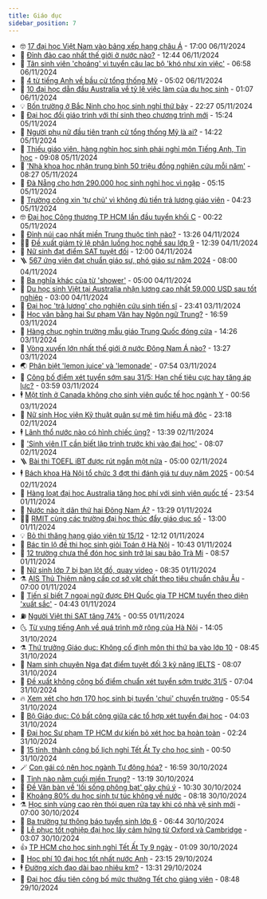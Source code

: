 ```yaml
---
title: Giáo dục
sidebar_position: 7
---
```


<!-- vnexpress-giao-duc:START -->
- 🤓 [17 đại học Việt Nam vào bảng xếp hạng châu Á](https://vnexpress.net/17-dai-hoc-viet-nam-vao-bang-xep-hang-chau-a-4813043.html) - 17:00 06/11/2024
- 🦆 [Đỉnh đảo cao nhất thế giới ở nước nào?](https://vnexpress.net/dinh-dao-cao-nhat-the-gioi-o-nuoc-nao-4812955.html) - 12:44 06/11/2024
- 🦩 [Tân sinh viên &#39;choáng&#39; vì tuyển câu lạc bộ &#39;khó như xin việc&#39;](https://vnexpress.net/tan-sinh-vien-choang-vi-tuyen-cau-lac-bo-kho-nhu-xin-viec-4812668.html) - 06:58 06/11/2024
- 🌮 [4 từ tiếng Anh về bầu cử tổng thống Mỹ](https://vnexpress.net/4-tu-tieng-anh-ve-bau-cu-tong-thong-my-4812733.html) - 05:02 06/11/2024
- 🔭 [10 đại học dẫn đầu Australia về tỷ lệ việc làm của du học sinh](https://vnexpress.net/10-dai-hoc-dan-dau-australia-ve-ty-le-viec-lam-cua-du-hoc-sinh-4812587.html) - 01:07 06/11/2024
- 💡 [Bốn trường ở Bắc Ninh cho học sinh nghỉ thứ bảy](https://vnexpress.net/bon-truong-o-bac-ninh-cho-hoc-sinh-nghi-thu-bay-4812553.html) - 22:27 05/11/2024
- 🥰 [Đại học đổi giáo trình với thí sinh theo chương trình mới](https://vnexpress.net/dai-hoc-doi-giao-trinh-voi-thi-sinh-theo-chuong-trinh-moi-4812426.html) - 15:24 05/11/2024
- 🐲 [Người phụ nữ đầu tiên tranh cử tổng thống Mỹ là ai?](https://vnexpress.net/nguoi-phu-nu-dau-tien-tranh-cu-tong-thong-my-la-ai-4812457.html) - 14:22 05/11/2024
- 🦒 [Thiếu giáo viên, hàng nghìn học sinh phải nghỉ môn Tiếng Anh, Tin học](https://vnexpress.net/thieu-giao-vien-hang-nghin-hoc-sinh-phai-nghi-mon-tieng-anh-tin-hoc-4811853.html) - 09:08 05/11/2024
- 🦆 [&#39;Nhà khoa học nhận trung bình 50 triệu đồng nghiên cứu mỗi năm&#39;](https://vnexpress.net/nha-khoa-hoc-nhan-trung-binh-50-trieu-dong-nghien-cuu-moi-nam-4812203.html) - 08:27 05/11/2024
- 🧰 [Đà Nẵng cho hơn 290.000 học sinh nghỉ học vì ngập](https://vnexpress.net/da-nang-cho-hon-290-000-hoc-sinh-nghi-hoc-vi-ngap-4812343.html) - 05:15 05/11/2024
- 🐘 [Trường công xin &#39;tự chủ&#39; vì không đủ tiền trả lương giáo viên](https://vnexpress.net/truong-cong-xin-tu-chu-vi-khong-du-tien-tra-luong-giao-vien-4812206.html) - 04:23 05/11/2024
- 🤓 [Đại học Công thương TP HCM lần đầu tuyển khối C](https://vnexpress.net/dai-hoc-cong-thuong-tp-hcm-lan-dau-tuyen-khoi-c-4812089.html) - 00:22 05/11/2024
- 🧰 [Đỉnh núi cao nhất miền Trung thuộc tỉnh nào?](https://vnexpress.net/dinh-nui-cao-nhat-mien-trung-thuoc-tinh-nao-4812051.html) - 13:26 04/11/2024
- 🧑‍💻 [Đề xuất giảm tỷ lệ phân luồng học nghề sau lớp 9](https://vnexpress.net/de-xuat-giam-ty-le-phan-luong-hoc-nghe-sau-lop-9-4811960.html) - 12:39 04/11/2024
- 🫶 [Nữ sinh đạt điểm SAT tuyệt đối](https://vnexpress.net/nu-sinh-dat-diem-sat-tuyet-doi-4811755.html) - 12:00 04/11/2024
- 🪜 [567 ứng viên đạt chuẩn giáo sư, phó giáo sư năm 2024](https://vnexpress.net/567-ung-vien-dat-chuan-giao-su-pho-giao-su-nam-2024-4811930.html) - 08:00 04/11/2024
- 🎊 [Ba nghĩa khác của từ &#39;shower&#39;](https://vnexpress.net/ba-nghia-khac-cua-tu-shower-4811517.html) - 05:00 04/11/2024
- 🧐 [Du học sinh Việt tại Australia nhận lương cao nhất 59.000 USD sau tốt nghiệp](https://vnexpress.net/du-hoc-sinh-viet-tai-australia-nhan-luong-cao-nhat-59-000-usd-sau-tot-nghiep-4811686.html) - 03:00 04/11/2024
- 🌈 [Đại học &#39;trả lương&#39; cho nghiên cứu sinh tiến sĩ](https://vnexpress.net/dai-hoc-tra-luong-cho-nghien-cuu-sinh-tien-si-4809244.html) - 23:41 03/11/2024
- 🥰 [Học văn bằng hai Sư phạm Văn hay Ngôn ngữ Trung?](https://vnexpress.net/hoc-van-bang-hai-su-pham-van-hay-ngon-ngu-trung-4811449.html) - 16:59 03/11/2024
- 🎡 [Hàng chục nghìn trường mẫu giáo Trung Quốc đóng cửa](https://vnexpress.net/hang-chuc-nghin-truong-mau-giao-trung-quoc-dong-cua-4809316.html) - 14:26 03/11/2024
- 🎊 [Vòng xuyến lớn nhất thế giới ở nước Đông Nam Á nào?](https://vnexpress.net/vong-xuyen-lon-nhat-the-gioi-o-nuoc-dong-nam-a-nao-4811566.html) - 13:27 03/11/2024
- 🌏 [Phân biệt &#39;lemon juice&#39; và &#39;lemonade&#39;](https://vnexpress.net/phan-biet-lemon-juice-va-lemonade-4811540.html) - 07:54 03/11/2024
- 🥸 [Công bố điểm xét tuyển sớm sau 31/5: Hạn chế tiêu cực hay tăng áp lực?](https://vnexpress.net/cong-bo-diem-xet-tuyen-som-sau-31-5-han-che-tieu-cuc-hay-tang-ap-luc-4810855.html) - 03:59 03/11/2024
- 🕴 [Một tỉnh ở Canada không cho sinh viên quốc tế học ngành Y](https://vnexpress.net/mot-tinh-o-canada-khong-cho-sinh-vien-quoc-te-hoc-nganh-y-4811134.html) - 00:56 03/11/2024
- 💂 [Nữ sinh Học viện Kỹ thuật quân sự mê tìm hiểu mã độc](https://vnexpress.net/nu-sinh-hoc-vien-ky-thuat-quan-su-me-tim-hieu-ma-doc-4811371.html) - 23:18 02/11/2024
- 🕴 [Lãnh thổ nước nào có hình chiếc ủng?](https://vnexpress.net/lanh-tho-nuoc-nao-co-hinh-chiec-ung-4811265.html) - 13:39 02/11/2024
- 🌋 [&#39;Sinh viên IT cần biết lập trình trước khi vào đại học&#39;](https://vnexpress.net/sinh-vien-it-can-biet-lap-trinh-truoc-khi-vao-dai-hoc-4811151.html) - 08:07 02/11/2024
- 🪜 [Bài thi TOEFL iBT được rút ngắn một nửa](https://vnexpress.net/bai-thi-toefl-ibt-duoc-rut-ngan-mot-nua-4810073.html) - 05:00 02/11/2024
- 🕴 [Bách khoa Hà Nội tổ chức 3 đợt thi đánh giá tư duy năm 2025](https://vnexpress.net/bach-khoa-ha-noi-to-chuc-3-dot-thi-danh-gia-tu-duy-nam-2025-4811281.html) - 00:54 02/11/2024
- 🎃 [Hàng loạt đại học Australia tăng học phí với sinh viên quốc tế](https://vnexpress.net/hang-loat-dai-hoc-australia-tang-hoc-phi-voi-sinh-vien-quoc-te-4810665.html) - 23:54 01/11/2024
- 🦏 [Nước nào ít dân thứ hai Đông Nam Á?](https://vnexpress.net/nuoc-nao-it-dan-thu-hai-dong-nam-a-4811217.html) - 13:29 01/11/2024
- 🧑‍🏫 [RMIT cùng các trường đại học thúc đẩy giáo dục số](https://vnexpress.net/rmit-cung-cac-truong-dai-hoc-thuc-day-giao-duc-so-4811222.html) - 13:00 01/11/2024
- 💡 [Bỏ thi thăng hạng giáo viên từ 15/12](https://vnexpress.net/bo-thi-thang-hang-giao-vien-tu-15-12-4811182.html) - 12:12 01/11/2024
- 🐎 [Bác tin lộ đề thi học sinh giỏi Toán ở Hà Nội](https://vnexpress.net/bac-tin-lo-de-thi-hoc-sinh-gioi-toan-o-ha-noi-4811195.html) - 10:43 01/11/2024
- 🧰 [12 trường chưa thể đón học sinh trở lại sau bão Trà Mi](https://vnexpress.net/12-truong-chua-the-don-hoc-sinh-tro-lai-sau-bao-tra-mi-4810958.html) - 08:57 01/11/2024
- 🙉 [Nữ sinh lớp 7 bị bạn lột đồ, quay video](https://vnexpress.net/nu-sinh-lop-7-bi-ban-lot-do-quay-video-4811100.html) - 08:35 01/11/2024
- ⚗️ [AIS Thủ Thiêm nâng cấp cơ sở vật chất theo tiêu chuẩn châu Âu](https://vnexpress.net/ais-thu-thiem-nang-cap-co-so-vat-chat-theo-tieu-chuan-chau-au-4810992.html) - 07:00 01/11/2024
- 🌝 [Tiến sĩ biết 7 ngoại ngữ được ĐH Quốc gia TP HCM tuyển theo diện &#39;xuất sắc&#39;](https://vnexpress.net/tien-si-biet-7-ngoai-ngu-duoc-dh-quoc-gia-tp-hcm-tuyen-theo-dien-xuat-sac-4810096.html) - 04:43 01/11/2024
- ⛽️ [Người Việt thi SAT tăng 74%](https://vnexpress.net/nguoi-viet-thi-sat-tang-74-4810527.html) - 00:55 01/11/2024
- 🌜 [Từ vựng tiếng Anh về quá trình mở rộng của Hà Nội](https://vnexpress.net/tu-vung-tieng-anh-ve-qua-trinh-mo-rong-cua-ha-noi-4810791.html) - 14:05 31/10/2024
- ⚗️ [Thứ trưởng Giáo dục: Không cố định môn thi thứ ba vào lớp 10](https://vnexpress.net/thu-truong-giao-duc-khong-co-dinh-mon-thi-thu-ba-vao-lop-10-4810664.html) - 08:45 31/10/2024
- 🧰 [Nam sinh chuyên Nga đạt điểm tuyệt đối 3 kỹ năng IELTS](https://vnexpress.net/nam-sinh-chuyen-nga-dat-diem-tuyet-doi-3-ky-nang-ielts-4809939.html) - 08:07 31/10/2024
- 🤗 [Đề xuất không công bố điểm chuẩn xét tuyển sớm trước 31/5](https://vnexpress.net/de-xuat-khong-cong-bo-diem-chuan-xet-tuyen-som-truoc-31-5-4810612.html) - 07:04 31/10/2024
- 🔥 [Xem xét cho hơn 170 học sinh bị tuyển &#39;chui&#39; chuyển trường](https://vnexpress.net/xem-xet-cho-hon-170-hoc-sinh-bi-tuyen-chui-chuyen-truong-4810381.html) - 05:54 31/10/2024
- 💪 [Bộ Giáo dục: Có bất công giữa các tổ hợp xét tuyển đại học](https://vnexpress.net/bo-giao-duc-co-bat-cong-giua-cac-to-hop-xet-tuyen-dai-hoc-4810530.html) - 04:03 31/10/2024
- 💂 [Đại học Sư phạm TP HCM dự kiến bỏ xét học bạ hoàn toàn](https://vnexpress.net/dai-hoc-su-pham-tp-hcm-du-kien-bo-xet-hoc-ba-hoan-toan-4810438.html) - 02:24 31/10/2024
- 🌮 [15 tỉnh, thành công bố lịch nghỉ Tết Ất Tỵ cho học sinh](https://vnexpress.net/15-tinh-thanh-cong-bo-lich-nghi-tet-at-ty-cho-hoc-sinh-4810100.html) - 00:50 31/10/2024
- 🪄 [Con gái có nên học ngành Tự động hóa?](https://vnexpress.net/con-gai-co-nen-hoc-nganh-tu-dong-hoa-4809512.html) - 16:59 30/10/2024
- 🎡 [Tỉnh nào nằm cuối miền Trung?](https://vnexpress.net/tinh-nao-nam-cuoi-mien-trung-4810371.html) - 13:19 30/10/2024
- 🌈 [Đề Văn bàn về &#39;lối sống phông bạt&#39; gây chú ý](https://vnexpress.net/de-van-ban-ve-loi-song-phong-bat-gay-chu-y-4810289.html) - 10:30 30/10/2024
- 🎊 [Khoảng 80% du học sinh tự túc không về nước](https://vnexpress.net/khoang-80-du-hoc-sinh-tu-tuc-khong-ve-nuoc-4810106.html) - 08:18 30/10/2024
- ⚗️ [Học sinh vùng cao rèn thói quen rửa tay khi có nhà vệ sinh mới](https://vnexpress.net/hoc-sinh-vung-cao-ren-thoi-quen-rua-tay-khi-co-nha-ve-sinh-moi-4810088.html) - 07:00 30/10/2024
- 🌁 [Ba trường tư thông báo tuyển sinh lớp 6](https://vnexpress.net/ba-truong-tu-thong-bao-tuyen-sinh-lop-6-4809872.html) - 06:44 30/10/2024
- 🦏 [Lễ phục tốt nghiệp đại học lấy cảm hứng từ Oxford và Cambridge](https://vnexpress.net/le-phuc-tot-nghiep-dai-hoc-lay-cam-hung-tu-oxford-va-cambridge-4809875.html) - 03:07 30/10/2024
- 👍 [TP HCM cho học sinh nghỉ Tết Ất Tỵ 9 ngày](https://vnexpress.net/tp-hcm-cho-hoc-sinh-nghi-tet-at-ty-9-ngay-4809994.html) - 01:09 30/10/2024
- 🌈 [Học phí 10 đại học tốt nhất nước Anh](https://vnexpress.net/hoc-phi-10-dai-hoc-tot-nhat-nuoc-anh-4805156.html) - 23:15 29/10/2024
- 🕴 [Đường xích đạo dài bao nhiêu km?](https://vnexpress.net/duong-xich-dao-dai-bao-nhieu-km-4809881.html) - 13:31 29/10/2024
- 🧰 [Đại học đầu tiên công bố mức thưởng Tết cho giảng viên](https://vnexpress.net/dai-hoc-dau-tien-cong-bo-muc-thuong-tet-cho-giang-vien-4809840.html) - 08:48 29/10/2024<!-- vnexpress-giao-duc:END -->
